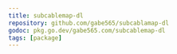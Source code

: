 ```yaml
---
title: subcablemap-dl
repository: github.com/gabe565/subcablamap-dl
godoc: pkg.go.dev/gabe565.com/subcablemap-dl
tags: [package]
---
```

